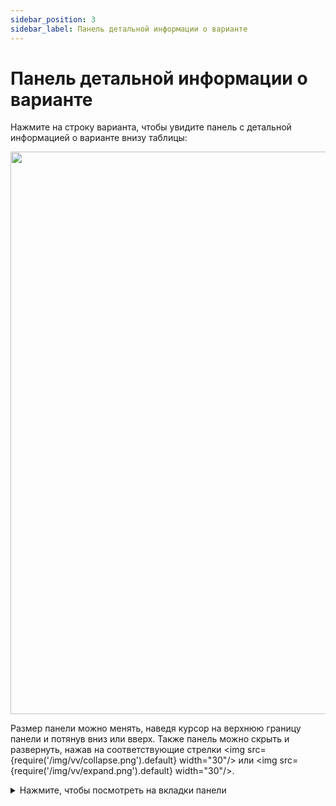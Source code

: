 ```yaml
---
sidebar_position: 3
sidebar_label: Панель детальной информации о варианте
---
```


# Панель детальной информации о варианте

Нажмите на строку варианта, чтобы увидите панель с детальной информацией о варианте внизу таблицы:

<p align="center">
<img src={require('/img/vv/details_panel.png').default} width="900"/>
</p>

Размер панели можно менять, наведя курсор на верхнюю границу панели и потянув вниз или вверх. 
Также панель можно скрыть и развернуть, нажав на соответствующие 
стрелки <img src={require('/img/vv/collapse.png').default} width="30"/> 
или <img src={require('/img/vv/expand.png').default} width="30"/>.

<details>
<summary>Нажмите, чтобы посмотреть на вкладки панели</summary>

## Вкладки панели детальной информации

### Common - основная информация о варианте:

1. **Ген** - данные о гене, в котором располагается вариант:
- ***Полное название гена***. При наведении курсора на название гена можно увидеть, откуда оно было взято:

<p align="center">
<img src={require('/img/vv/gene_source.png').default} width="300"/>
</p>

- ***Ссылки*** на страницы с информацией о гене в различных базах данных 
([Ensembl](https://www.ensembl.org/Homo_sapiens/Info/Index), [UniProt](https://www.uniprot.org/uniprot/), 
[GTEx](https://www.gtexportal.org/home/), [OMIM](https://www.omim.org/), [NCBI](https://www.ncbi.nlm.nih.gov/gene/)).
2. **Транскрипты** - данные о транскриптах гена, в которых располагается вариант:
- ***Идентификатор транскрипта*** из базы [Ensembl](https://www.ensembl.org/Homo_sapiens/Info/Index). 
Открыть страницу транскрипта можно, нажав на идентификатор. Основной транскрипт данного гена выделен рамкой.
- ***IMPACT*** - предсказанное значение эффекта варианта на белок (см. 
[таблицу со значениями эффектов варианта в аннотации](/results/main/snvs_indels/variant-viewer#описание-колонок-таблицы)).
- ***HGVSp*** - аминокислотная замена в [номенклатуре HGVS](https://varnomen.hgvs.org/) (префикс “p.” (protein) + 
референсная аминокислота + позиция аминокислоты в белке + новая аминокислота, получившаяся в результате замены).
- ***HGVSc*** - нуклеотидная замена в [номенклатуре HGVS](https://varnomen.hgvs.org/) (геномная позиция замещенного 
нуклеотида + референсный нуклеотид > альтернативный аллель). Начинается с префикса: “c.” (coding; для замены в 
кодирующей последовательности ДНК), “n.” (non-coding; для замены в некодирующей последовательности ДНК).
3. **Информация об образцах**:
- ***Имя образца***, в результате анализа которого был выявлен вариант.
- ***Генотип*** - значения аллеля для данного образца (0 - референсный аллель, 1 - первый альтернативный аллель, 2 - 
второй альтернативный аллель и т.д.), разделенные ”/” (для нефазированного генотипа) или “|” (для фазированного 
генотипа).
- ***Глубина секвенирования*** - общее количество прочтений последовательности, перекрывающих позицию варианта, для 
данного образца.
- ***Ref count*** - количество раз, когда в последовательности считывался референсный нуклеотид для данного образца.
- ***Alt count*** - количество раз, когда в последовательности считывался альтернативный нуклеотид для данного образца.
- ***AF*** - частота альтернативного аллеля для данного образца.

### ClinVar - данные о фенотипической значимости варианта из базы [ClinVar](https://www.ncbi.nlm.nih.gov/clinvar/):

1. **Haplotype phenotypes** - раздел присутствует, если вариант является часть гаплотипа:
* ***Variant Haplotype ID*** - ссылка на генотип, включающий данный вариант.
* ***Phenotype*** - название фенотипа (со ссылками на различные базы данных).
* ***Clinical Significance*** - клиническая значимость фенотипа (определение значений можно посмотреть 
[тут](https://preview.ncbi.nlm.nih.gov/clinvar/docs/clinsig/#clinsig_scv)).
* ***Review status*** - оценка источника данных, в котором заявлена клиническая значимость фенотипа. Определение оценок 
можно посмотреть [тут](https://preview.ncbi.nlm.nih.gov/clinvar/docs/variation_report/#review_status).
2. **Phenotypes** - данные о фенотипической значимости варианта:
* ***Clinical significance*** - клиническая значимость фенотипа (определение значений можно посмотреть 
[тут](https://preview.ncbi.nlm.nih.gov/clinvar/docs/clinsig/#clinsig_scv)). Приведена как суммарная фенотипическая 
значимость для варианта (слева), так и значимость каждого фенотипа варианта (справа в таблице).
* ***ClinVar ID*** - ссылка на вариант в базе [ClinVar](https://www.ncbi.nlm.nih.gov/clinvar/).
* ***Review status*** - оценка источника данных, в котором заявлена клиническая значимость фенотипа. Определение оценок 
можно посмотреть [тут](https://preview.ncbi.nlm.nih.gov/clinvar/docs/variation_report/#review_status). Приведена как 
суммарная оценка источника данных для варианта (слева), так и оценка источника каждого фенотипа варианта (справа в 
таблице).
* ***Allele ID*** - идентификатор ClinVar для аллельной замены.
* ***Allele origin*** - происхождение аллеля варианта.
* ***Cross references*** - ссылки на вариант в различных базах.
* ***Phenotype*** - фенотипический признак или заболевание, ассоциированные с вариантом (со ссылками на различные базы 
данных).

### GnomAD - данные об аллельных частотах варианта из базы [gnomAD](https://gnomad.broadinstitute.org/):

* ***Allele frequency*** - суммарная частота аллеля в gnomAD.
* ***Coverage*** - средняя глубина покрытия по основаниям (диапазоны &lt;10, 10-100, ⩾100).
* ***Number of Homozygotes*** - количество людей, гомозиготных по этому варианту.
* ***Частоты в различных популяциях*** (Ashkenazi Jewish, Amish, African/African American, European (Finnish), South 
Asian, Latino/Admixed American, European (non-Finnish), East Asian, Middle Eastern, Other). Для каждой популяции 
приведены суммарная частота аллеля, частоты в подпопуляциях XX, XY и количество гомозигот.

### ExAC - данные об аллельных частотах варианта из базы [ExAC](http://exac.broadinstitute.org/):

- Частоты и количество аллеля в различных популяциях (African/African American, American, East Asian, Finnish, European 
(non-Finnish), South Asian). Кроме того, здесь приведены частоты аллеля в когортах non-TCGA и non-Psych.

### Other frequencies

- Данные об аллельных частотах варианта из [проекта 1000 Genomes](https://www.internationalgenome.org/) и в 
комбинированных генотипах в когорте UK10K из [проекта UK10K](https://www.uk10k.org/).

### Conservation - данные о консервативности варианта:

* ***Ancestral allele*** - предковый аллель, предсказанный 
[EPO](https://www.ensembl.org/info/genome/compara/epo_anchors_info.html).
* ***Генотипы*** Altai Neanderthal, Denisova, Vindijia Neandertal.
* ***Консервативные скоры***, полученные c помощью предсказания различными программами 
([FitCons](http://compgen.cshl.edu/fitCons/), [GERP++](http://mendel.stanford.edu/sidowlab/downloads/gerp/index.html),
[PhyloP](https://ccg.epfl.ch/mga/hg19/phylop/phylop.html),
[PhastCons](http://compgen.cshl.edu/phast/phastCons-HOWTO.html), 
[SiPhy](http://portals.broadinstitute.org/genome_bio/siphy/documentation.html), BStatistic).

### Protein function effect

- Результаты предсказания эффекта аминокислотной замены на функцию белка, полученные с помощью алгоритмов и программ 
[SIFT](https://sift.bii.a-star.edu.sg/), [Polyphen](http://genetics.bwh.harvard.edu/pph/pph_help.html), 
[SIFT4G](https://sift.bii.a-star.edu.sg/sift4g/), LRT, MutationAssessor, [FAtHMM](http://fathmm.biocompute.org.uk/), 
[Provean](http://provean.jcvi.org/index.php), [Meta SVM](https://www.ncbi.nlm.nih.gov/pmc/articles/PMC5270233/), 
Meta LR, [M-CAP](http://bejerano.stanford.edu/mcap/), [MutPred](http://mutpred.mutdb.org/), 
[MVP](https://www.nature.com/articles/s41467-020-20847-0), 
[Primate AI](https://illumina.github.io/NirvanaDocumentation/3.14/data-sources/primate-ai/), MPC, DEOGEN2, DANN, Eigen.

### Other - дополнительная информация о варианте

### Custom annotation sources

- Значения колонок из пользовательских аннотаций, соответствующие найденному варианту. Добавить пользовательские 
аннотации можно на странице **Настройки** -> **Пользовательские аннотации** (подробнее о том, как это сделать, можно 
почитать [здесь](/custom-annotations)).

</details>